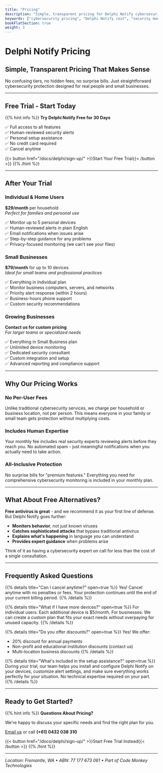 ```yaml
---
title: "Pricing"
description: "Simple, transparent pricing for Delphi Notify cybersecurity monitoring. Free trial available."
keywords: ["cybersecurity pricing", "Delphi Notify cost", "security monitoring price", "small business cybersecurity"]
bookFlatSection: true
weight: 3
---
```


# Delphi Notify Pricing

## Simple, Transparent Pricing That Makes Sense

No confusing tiers, no hidden fees, no surprise bills. Just straightforward cybersecurity protection designed for real people and small businesses.

---

## **Free Trial - Start Today**

{{% hint info %}}
**Try Delphi Notify Free for 30 Days**

✅ Full access to all features  
✅ Human-reviewed security alerts  
✅ Personal setup assistance  
✅ No credit card required  
✅ Cancel anytime  

{{< button href="/docs/delphi/sign-up/" >}}Start Your Free Trial{{< /button >}}
{{% /hint %}}

---

## **After Your Trial**

### **Individual & Home Users**
**$29/month** per household  
*Perfect for families and personal use*

✅ Monitor up to 5 personal devices  
✅ Human-reviewed alerts in plain English  
✅ Email notifications when issues arise  
✅ Step-by-step guidance for any problems  
✅ Privacy-focused monitoring (we can't see your files)  

### **Small Businesses**
**$79/month** for up to 10 devices  
*Ideal for small teams and professional practices*

✅ Everything in Individual plan  
✅ Monitor business computers, servers, and networks  
✅ Priority alert response (within 2 hours)  
✅ Business-hours phone support  
✅ Custom security recommendations  

### **Growing Businesses**
**Contact us for custom pricing**  
*For larger teams or specialized needs*

✅ Everything in Small Business plan  
✅ Unlimited device monitoring  
✅ Dedicated security consultant  
✅ Custom integration and setup  
✅ Advanced reporting and compliance support  

---

## **Why Our Pricing Works**

### **No Per-User Fees**
Unlike traditional cybersecurity services, we charge per household or business location, not per person. This means everyone in your family or small team gets protection without multiplying costs.

### **Includes Human Expertise**
Your monthly fee includes real security experts reviewing alerts before they reach you. No automated spam - just meaningful notifications when you actually need to take action.

### **All-Inclusive Protection**
No surprise bills for "premium features." Everything you need for comprehensive cybersecurity monitoring is included in your monthly plan.

---

## **What About Free Alternatives?**

**Free antivirus is great** - and we recommend it as your first line of defense. But Delphi Notify goes further:

- **Monitors behavior**, not just known viruses
- **Catches sophisticated attacks** that bypass traditional antivirus
- **Explains what's happening** in language you can understand
- **Provides expert guidance** when problems arise

Think of it as having a cybersecurity expert on call for less than the cost of a single consultation.

---

## **Frequently Asked Questions**

{{% details title="Can I cancel anytime?" open=true %}}
Yes! Cancel anytime with no penalties or fees. Your protection continues until the end of your current billing period.
{{% /details %}}

{{% details title="What if I have more devices?" open=true %}}
For individual users: Each additional device is $5/month. For businesses: We can create a custom plan that fits your exact needs without overpaying for unused capacity.
{{% /details %}}

{{% details title="Do you offer discounts?" open=true %}}
Yes! We offer:
- 20% discount for annual payments
- Non-profit and educational institution discounts (contact us)
- Multi-location business discounts
{{% /details %}}

{{% details title="What's included in the setup assistance?" open=true %}}
During your trial, our team helps you install and configure Delphi Notify on your devices, customize alert settings, and make sure everything works perfectly for your situation. No technical expertise required on your part.
{{% /details %}}

---

## **Ready to Get Started?**

{{% hint info %}}
**Questions About Pricing?**

We're happy to discuss your specific needs and find the right plan for you.

[Email us](mailto:main@cybermonkey.net.au?subject=Delphi%20Notify%20Pricing%20Question&body=Hi!%20I'd%20like%20to%20discuss%20pricing%20for%20Delphi%20Notify.%0A%0AMy%20situation:%0A-%20Number%20of%20devices:%0A-%20Business%20or%20personal%20use:%0A-%20Specific%20concerns%20or%20questions:%0A%0APlease%20let%20me%20know%20what%20would%20work%20best%20for%20my%20needs.) or call **(+61) 0432 038 310**

{{< button href="/docs/delphi/sign-up/" >}}Start Free Trial Instead{{< /button >}}
{{% /hint %}}

---

*Location: Fremantle, WA • ABN: 77 177 673 061 • Part of Code Monkey Technologies*